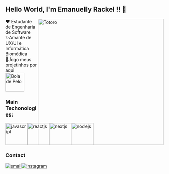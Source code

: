 ## Hello World, I'm Emanuelly Rackel !! 🍒

<img align="right" src="https://giffiles.alphacoders.com/145/14566.gif" width="400" height="400" alt="Totoro">

<p>
    ❤ Estudante de Engenharia de Software</br>
    ✨Amante de UX/UI e Informática Biomédica</br>
    🚀Jogo meus projetinhos por aqui</br>
    <img align="auto" src="https://i.pinimg.com/originals/d5/42/ab/d542abfcb933321da29cc808847ee4a1.gif" height="60" width="60" alt="Bola de Pelo" />
</p>

### Main Techonologies:

<div style="display:flex">
  <img width="70" src="https://cdn.jsdelivr.net/gh/devicons/devicon/icons/javascript/javascript-original.svg" alt="javascript"/>
  <img width="70" src="https://cdn.jsdelivr.net/gh/devicons/devicon@latest/icons/react/react-original.svg" color="white" alt="reactjs"/>
  <img width="70" src="https://cdn.jsdelivr.net/gh/devicons/devicon@latest/icons/nextjs/nextjs-original.svg" alt="nextjs"/>
  <img width="70" src="https://cdn.jsdelivr.net/gh/devicons/devicon@latest/icons/nodejs/nodejs-original-wordmark.svg" alt="nodejs"/> 
</div>


<h3>Contact</h3>

<div style="display:flex">
    <a href="mailto:contact.rackel@gmail.com">
        <img src="https://img.shields.io/badge/Gmail-D14836?style=for-the-badge&logo=gmail&logoColor=white" alt="email">
    </a>
    <a href="https://www.linkedin.com/in/emanuelly-rackel//" target="_blank">
        <img src="https://img.shields.io/badge/LinkedIn-0077B5?style=for-the-badge&logo=linkedin&logoColor=white" alt=""
            target="_blank">
    </a>
    <a href="https://www.instagram.com/llyrackel/" target="_blank">
        <img src="https://img.shields.io/badge/Instagram-E4405F?style=for-the-badge&logo=instagram&logoColor=white"
            alt="instagram" target="_blank">
    </a>
</div>



<!---
codesmanu/codesmanu is a ✨ special ✨ repository because its `README.md` (this file) appears on your GitHub profile.
You can click the Preview link to take a look at your changes.
--->
